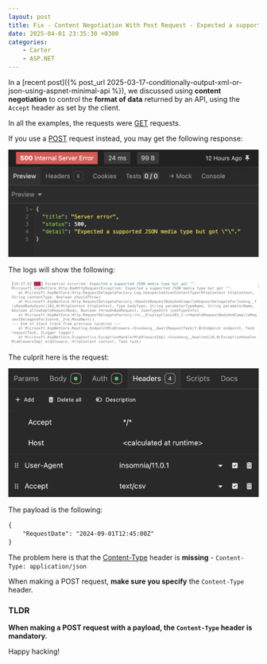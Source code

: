 ```yaml
---
layout: post
title: Fix - Content Negotiation With Post Request - Expected a supported JSON media type but got ""
date: 2025-04-01 23:35:30 +0300
categories:
    - Carter
    - ASP.NET
---
```


In a [recent post]({% post_url 2025-03-17-conditionally-output-xml-or-json-using-aspnet-minimal-api %}), we discussed using **content negotiation** to control the **format of data** returned by an API, using the `Accept` header as set by the client.

In all the examples, the requests were [GET](https://developer.mozilla.org/en-US/docs/Web/HTTP/Reference/Methods/GET) requests.

If you use a [POST](https://developer.mozilla.org/en-US/docs/Web/HTTP/Reference/Methods/POST) request instead, you may get the following response:

![JSONClientResponse](../images/2025/04/JSONClientResponse.png)

The logs will show the following:

![JSONException](../images/2025/04/JSONException.png)

The culprit here is the request:

![JSONClientPostRequest](../images/2025/04/JSONClientPostRequest.png)

The payload is the following:

```xml
{
	"RequestDate": "2024-09-01T12:45:00Z"
}
```

The problem here is that the [Content-Type](https://developer.mozilla.org/en-US/docs/Web/HTTP/Reference/Headers/Content-Type) header is **missing** - `Content-Type: application/json`

When making a POST request, **make sure you specify** the `Content-Type` header.

### TLDR

**When making a POST request with a payload, the `Content-Type` header is mandatory.**

Happy hacking!
